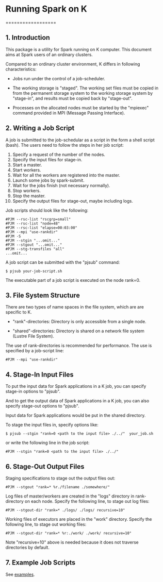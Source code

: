 <!-- -*-Mode: Fundamental; Coding: us-ascii;-*- -->

# Running Spark on K
==================

## 1.  Introduction

This package is a utility for Spark running on K computer.  This
document aims at Spark users of an ordinary clusters.

Compared to an ordinary cluster environment, K differs in following
characteristics:

* Jobs run under the control of a job-scheduler.

* The working storage is "staged".  The working set files must be
copied in from the permanent storage system to the working storage
system by "stage-in", and results must be copied back by "stage-out".

* Processes on the allocated nodes must be started by the "mpiexec"
command provided in MPI (Message Passing Interface).

## 2. Writing a Job Script

A job is submitted to the job-schedular as a script in the form a
shell script (bash).  The users need to follow the steps in her job
script:

1. Specify a request of the number of the nodes.
2. Specify the input files for stage-in.
3. Start a master.
4. Start workers.
5. Wait for all the workers are registered into the master.
6. Launch some jobs by spark-submit.
7. Wait for the jobs finish (not necessary normally).
8. Stop workers.
9. Stop the master.
10. Specify the output files for stage-out, maybe including logs.

Job scripts should look like the following:

```
#PJM --rsc-list "rscgrp=small"
#PJM --rsc-list "node=48"
#PJM --rsc-list "elapse=00:03:00"
#PJM --mpi "use-rankdir"
#PJM -S
#PJM --stgin "...omit..."
#PJM --stgout "...omit..."
#PJM --stg-transfiles "all"
...omit...
```

A job script can be submitted with the "pjsub" command:

```shell
$ pjsub your-job-script.sh
```

The executable part of a job script is executed on the node rank=0.

## 3. File System Structure

There are two types of name spaces in the file system, which are are
specific to K.

* "rank"-directories: Directory is only accessible from a single node.

* "shared"-directories: Directory is shared on a network file system
(Lustre File System).

The use of rank-directories is recommended for performance.  The use
is specified by a job-script line:

```
#PJM --mpi "use-rankdir"
```

## 4. Stage-In Input Files

To put the input data for Spark applications in a K job,
you can specify stage-in options to "pjsub".

And to get the output data of Spark applications in a K job,
you can also specify stage-out options to "pjsub".

Input data for Spark applications would be put in the shared directory.

To stage the input files in, specify options like:

```shell
$ pjsub --stgin "rank=0 <path to the input file> ./../"  your_job.sh
```

or write the following line in the job script:

```
#PJM --stgin "rank=0 <path to the input file> ./../"
```

## 6. Stage-Out Output Files

Staging specifications to stage out the output files out:

```
#PJM --stgout "rank=* %r./filename ./somewhere/"
```

Log files of master/workers are created in the "logs" directory in
rank-directory on each node.  Specify the following line, to stage out
log files:

```
#PJM --stgout-dir "rank=* ./logs/ ./logs/ recursive=10"
```

Working files of executors are placed in the "work" directory.
Specify the following line, to stage out working files:

```
#PJM --stgout-dir "rank=* %r:./work/ ./work/ recursive=10"
```

Note "recursive=10" above is needed because it does not traverse
directories by default.

## 7. Example Job Scripts

See [examples](../examples).
